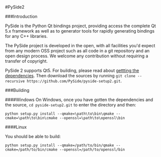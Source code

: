 #PySide2


###Introduction




PySide is the Python Qt bindings project, providing access the complete Qt 5.x framework
as well as to generator tools for rapidly generating bindings for any C++ libraries.

The PySide project is developed in the open, with all facilities you'd expect
from any modern OSS project such as all code in a git repository and an open design process. We welcome
any contribution without requiring a transfer of copyright.


PySide 2 supports Qt5. For building, please read about [gettting the dependencies](https://github.com/PySide/pyside-setup2/wiki/Dependencies). Then download the sources by running `git clone --recursive https://github.com/PySide/pyside-setup2.git`.

###Building

####Windows
On Windows, once you have gotten the dependencies and the source, `cd pyside-setup2.git` to enter the directory and then:
```
python setup.py install --qmake=\path\to\bin\qmake --cmake=\path\to\bin\cmake --openssl=\path\to\openssl\bin
```

####Linux

You should be able to build:

```
python setup.py install --qmake=/path/to/bin/qmake --cmake=/path/to/bin/cmake --openssl=/path/to/openssl/bin
```

